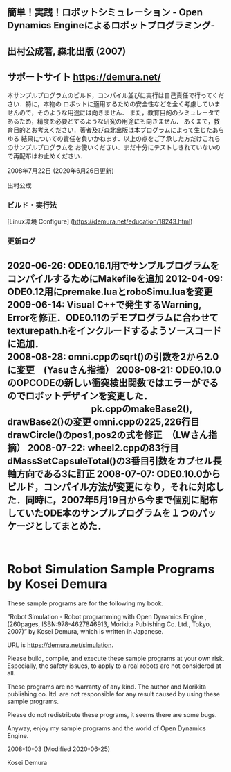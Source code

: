 ## 簡単！実践！ロボットシミュレーション - Open Dynamics Engineによるロボットプログラミング-
## 出村公成著, 森北出版 (2007)
## サポートサイト https://demura.net/

本サンプルプログラムのビルド，コンパイル並びに実行は自己責任で行ってください．特に，本物の
ロボットに適用するための安全性などを全く考慮していませんので，そのような用途には向きません．
また，教育目的のシミュレータであるため，精度を必要とするような研究の用途にも向きません．
あくまで，教育目的とお考えください．著者及び森北出版は本プログラムによって生じたあらゆる
結果についての責任を負いかねます．以上の点をご了承した方だけこれらのサンプルプログラムを
お使いください．まだ十分にテストしきれていないので再配布はお止めください．

2008年7月22日 (2020年6月26日更新) 
 
出村公成 

### ビルド・実行法  
[Linux環境   Configure]  (https://demura.net/education/18243.html) 

### 更新ログ 
2020-06-26: ODE0.16.1用でサンプルプログラムをコンパイルするためにMakefileを追加 
2012-04-09: ODE0.12用にpremake.luaとroboSimu.luaを変更 
2009-06-14: Visual C++で発生するWarning, Errorを修正．ODE0.11のデモプログラムに合わせてtexturepath.hをインクルードするようソースコードに追加．  
2008-08-28: omni.cppのsqrt()の引数を2から2.0に変更　(Yasuさん指摘） 
2008-08-21: ODE0.10.0のOPCODEの新しい衝突検出関数ではエラーがでるのでロボットデザインを変更した． 
　　　　　　　　　 pk.cppのmakeBase2(), drawBase2()の変更 
            omni.cppの225,226行目drawCircle()のpos1,pos2の式を修正　（LWさん指摘） 
2008-07-22: wheel2.cppの83行目dMassSetCapsuleTotal()の3番目引数をカプセル長軸方向である3に訂正 
2008-07-07: ODE0.10.0からビルド，コンパイル方法が変更になり，それに対応した．同時に，2007年5月19日から今まで個別に配布していたODE本のサンプルプログラムを１つのパッケージとしてまとめた． 
　　　　　　　　　　　　　　　　　　　　　　　　　　　　　　　　　　　　
　　　　　　　　　　　　　　　　　　　　　　　　　　　　　　　　　　　　
-------------------

# Robot Simulation Sample Programs by Kosei Demura  
These sample programs are for the following my book.  

“Robot Simulation - Robot programming with Open Dynamics Engine , 
(260pages, ISBN:978-4627846913, Morikita Publishing Co. Ltd., Tokyo, 2007)” 
by Kosei Demura, which is written in Japanese.

URL is https://demura.net/simulation.

Please build, compile, and execute these sample programs at your own risk. 
Especially, the safety issues, to apply to a real robots are not considered at all.

These programs are no warranty of any kind. The author and Morikita publishing co. ltd.
are not responsible for any result caused by using these sample programs.

Please do not redistribute these programs, it seems there are some bugs.

Anyway, enjoy my sample programs and the world of Open Dynamics Engine.


2008-10-03 (Modified 2020-06-25)

Kosei Demura



